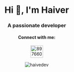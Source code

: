 <h1 align="center">Hi 👋, I'm Haiver</h1>
<h3 align="center">A passionate developer</h3>

<h4 align="center">Connect with me:</h3>
<p align="center">
<a href="https://discord.gg/897660552892002304](https://discord.com/users/897660552892002304" target="blank"><img align="center" src="https://assets-global.website-files.com/6257adef93867e50d84d30e2/636e0a69f118df70ad7828d4_icon_clyde_blurple_RGB.svg" alt="897660552892002304" height="40" width="40" /></a>
</p>

<p align="center"><img src="https://github-readme-streak-stats.herokuapp.com/?user=haivedev&theme=dark" alt="haivedev" /></p>
